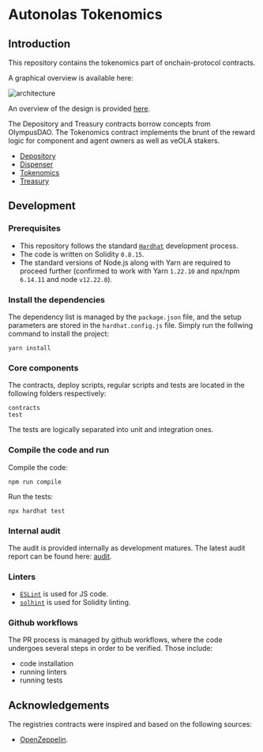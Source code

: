 # Autonolas Tokenomics

## Introduction

This repository contains the tokenomics part of onchain-protocol contracts.

A graphical overview is available here:

![architecture](https://github.com/valory-xyz/autonolas-tokenomics/blob/main/docs/On-chain_architecture_v2.png?raw=true)

An overview of the design is provided [here](https://github.com/valory-xyz/autonolas-tokenomics/blob/main/docs/Audit_Tokenomics.pdf?raw=true).

The Depository and Treasury contracts borrow concepts from OlympusDAO. The Tokenomics contract implements the brunt of the reward logic for component and agent owners as well as veOLA stakers.

- [Depository](https://github.com/valory-xyz/autonolas-tokenomics/blob/main/contracts/Depository.sol)
- [Dispenser](https://github.com/valory-xyz/autonolas-tokenomics/blob/main/contracts/Dispenser.sol)
- [Tokenomics](https://github.com/valory-xyz/autonolas-tokenomics/blob/main/contracts/Tokenomics.sol)
- [Treasury](https://github.com/valory-xyz/autonolas-tokenomics/blob/main/contracts/Treasury.sol)

## Development

### Prerequisites
- This repository follows the standard [`Hardhat`](https://hardhat.org/tutorial/) development process.
- The code is written on Solidity `0.8.15`.
- The standard versions of Node.js along with Yarn are required to proceed further (confirmed to work with Yarn `1.22.10` and npx/npm `6.14.11` and node `v12.22.0`).

### Install the dependencies
The dependency list is managed by the `package.json` file,
and the setup parameters are stored in the `hardhat.config.js` file.
Simply run the follwing command to install the project:
```
yarn install
```

### Core components
The contracts, deploy scripts, regular scripts and tests are located in the following folders respectively:
```
contracts
test
```
The tests are logically separated into unit and integration ones.

### Compile the code and run
Compile the code:
```
npm run compile
```
Run the tests:
```
npx hardhat test
```

### Internal audit
The audit is provided internally as development matures. The latest audit report can be found here: [audit](https://github.com/valory-xyz/onchain-protocol/blob/main/audit).

### Linters
- [`ESLint`](https://eslint.org) is used for JS code.
- [`solhint`](https://github.com/protofire/solhint) is used for Solidity linting.


### Github workflows
The PR process is managed by github workflows, where the code undergoes
several steps in order to be verified. Those include:
- code installation
- running linters
- running tests

## Acknowledgements
The registries contracts were inspired and based on the following sources:
- [OpenZeppelin](https://github.com/OpenZeppelin/openzeppelin-contracts).